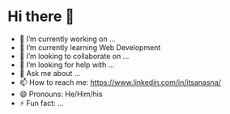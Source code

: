 # Hi there 👋

- 🔭 I’m currently working on ...
- 🌱 I’m currently learning Web Development
- 👯 I’m looking to collaborate on ...
- 🤔 I’m looking for help with ...
- 💬 Ask me about ...
- 📫 How to reach me: https://www.linkedin.com/in/itsanasna/
- 😄 Pronouns: He/Him/his
- ⚡ Fun fact: ...
